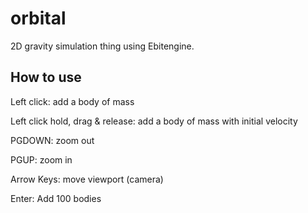 # orbital
2D gravity simulation thing using Ebitengine.

## How to use
Left click: add a body of mass

Left click hold, drag & release: add a body of mass with initial velocity

PGDOWN: zoom out

PGUP: zoom in

Arrow Keys: move viewport (camera)

Enter: Add 100 bodies